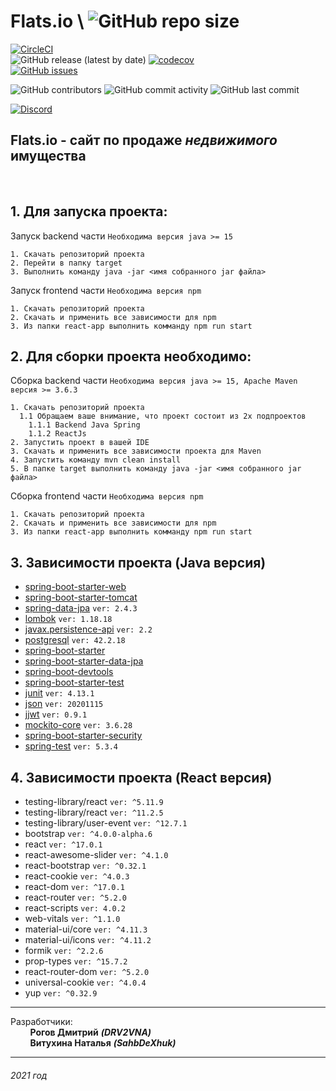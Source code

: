 # Flats.io \\ ![GitHub repo size](https://img.shields.io/github/repo-size/DRV2VNA/Flats.io)
[![CircleCI](https://circleci.com/gh/DRV2VNA/Flats.io/tree/develop.png?style=svg)](https://app.circleci.com/pipelines/github/DRV2VNA/Flats.io?branch=develop) \
![GitHub release (latest by date)](https://img.shields.io/github/v/release/DRV2VNA/Flats.io)
[![codecov](https://codecov.io/gh/DRV2VNA/Flats.io/branch/develop/graph/badge.svg?token=SKMPTASTM2)](https://codecov.io/gh/DRV2VNA/Flats.io) \
[![GitHub issues](https://img.shields.io/github/issues-raw/DRV2VNA/Flats.io)](https://github.com/DRV2VNA/Flats.io/issues)

![GitHub contributors](https://img.shields.io/github/contributors/DRV2VNA/Flats.io)
![GitHub commit activity](https://img.shields.io/github/commit-activity/m/DRV2VNA/Flats.io)
![GitHub last commit](https://img.shields.io/github/last-commit/DRV2VNA/Flats.io)

[![Discord](https://img.shields.io/discord/807292304405954580?label=Discord)](https://discord.gg/Sxtzaquw94)



## Flats.io - сайт по продаже _недвижимого_ имущества
<br>

## 1. Для запуска проекта: 
Запуск backend части
```Необходима версия java >= 15```

    1. Скачать репозиторий проекта
    2. Перейти в папку target
    3. Выполнить команду java -jar <имя собранного jar файла>

Запуск frontend части
```Необходима версия npm```
   
    1. Скачать репозиторий проекта
    2. Скачать и применить все зависимости для npm
    3. Из папки react-app выполнить комманду npm run start

## 2. Для сборки проекта необходимо: 

   Сборка backend части
```Необходима версия java >= 15, Apache Maven версия >= 3.6.3```
    
    1. Скачать репозиторий проекта
      1.1 Обращаем ваше внимание, что проект состоит из 2х подпроектов
        1.1.1 Backend Java Spring
        1.1.2 ReactJs
    2. Запустить проект в вашей IDE
    3. Скачать и применить все зависимости проекта для Maven
    4. Запустить команду mvn clean install
    5. В папке target выполнить команду java -jar <имя собранного jar файла>

   Сборка frontend части
```Необходима версия npm```
   
    1. Скачать репозиторий проекта
    2. Скачать и применить все зависимости для npm
    3. Из папки react-app выполнить комманду npm run start

## 3. Зависимости проекта (Java версия)
- [spring-boot-starter-web](https://mvnrepository.com/artifact/org.springframework.boot/spring-boot-starter-web)
- [spring-boot-starter-tomcat](https://mvnrepository.com/artifact/org.springframework.boot/spring-boot-starter-tomcat)
- [spring-data-jpa](https://mvnrepository.com/artifact/org.springframework.data/spring-data-jpa)  ```ver: 2.4.3```
- [lombok](https://mvnrepository.com/artifact/org.projectlombok/lombok)  ```ver: 1.18.18```
- [javax.persistence-api](https://mvnrepository.com/artifact/javax.persistence/javax.persistence-api)  ```ver: 2.2```
- [postgresql](https://mvnrepository.com/artifact/org.postgresql/postgresql)  ```ver: 42.2.18```
- [spring-boot-starter](https://mvnrepository.com/artifact/org.springframework.boot/spring-boot-starter)
- [spring-boot-starter-data-jpa](https://mvnrepository.com/artifact/org.springframework.boot/spring-boot-starter-data-jpa)
- [spring-boot-devtools](https://mvnrepository.com/artifact/org.springframework.boot/spring-boot-devtools)
- [spring-boot-starter-test](https://mvnrepository.com/artifact/org.springframework.boot/spring-boot-starter-test)
- [junit](https://mvnrepository.com/artifact/org.junit.jupiter/junit-jupiter-api)  ```ver: 4.13.1```
- [json](https://mvnrepository.com/artifact/org.json/json)  ```ver: 20201115```
- [jjwt](https://mvnrepository.com/artifact/io.jsonwebtoken/jjwt)  ```ver: 0.9.1```
- [mockito-core](https://mvnrepository.com/artifact/org.mockito/mockito-core)  ```ver: 3.6.28```
- [spring-boot-starter-security](https://mvnrepository.com/artifact/org.springframework.boot/spring-boot-starter-security)
- [spring-test](https://mvnrepository.com/artifact/org.springframework/spring-test)  ```ver: 5.3.4```

## 4. Зависимости проекта (React версия)
- testing-library/react ```ver: ^5.11.9```
- testing-library/react ```ver: ^11.2.5```
- testing-library/user-event ```ver: ^12.7.1```
- bootstrap ```ver: ^4.0.0-alpha.6```
- react ```ver: ^17.0.1```
- react-awesome-slider ```ver: ^4.1.0```
- react-bootstrap ```ver: ^0.32.1```
- react-cookie ```ver: ^4.0.3 ```
- react-dom ```ver: ^17.0.1```
- react-router ```ver: ^5.2.0```
- react-scripts ```ver: 4.0.2```
- web-vitals ```ver: ^1.1.0```
- material-ui/core ```ver: ^4.11.3```
- material-ui/icons ```ver: ^4.11.2```
- formik ```ver: ^2.2.6```
- prop-types ```ver: ^15.7.2```
- react-router-dom ```ver: ^5.2.0```
- universal-cookie ```ver: ^4.0.4```
- yup ```ver: ^0.32.9```


***
Разработчики:\
&nbsp; &nbsp; &nbsp; &nbsp; __Рогов Дмитрий__ ***(DRV2VNA)***\
&nbsp; &nbsp; &nbsp; &nbsp; __Витухина Наталья__ ***(SahbDeXhuk)***
*** 

###### 2021 год
